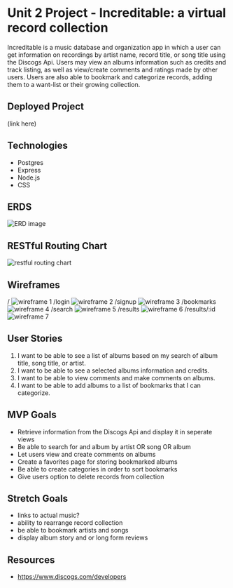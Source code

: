 # Unit 2 Project - Increditable: a virtual record collection 

Increditable is a music database and organization app in which a user can get information on recordings by artist name, record title, or song title using the Discogs Api. Users may view an albums information such as credits and track listing, as well as view/create comments and ratings made by other users.  Users are also able to bookmark and categorize records, adding them to a want-list or their growing collection.

## Deployed Project
(link here)

## Technologies
- Postgres
- Express
- Node.js
- CSS

## ERDS
![ERD image](./Images/ERD.png)

## RESTful Routing Chart
![restful routing chart](./Images/restfulchart.png)

## Wireframes
/
![wireframe 1](./Images/wireframe-1.png/)
/login
![wireframe 2](./Images/wireframe-2.png/)
/signup
![wireframe 3](./Images/wireframe-3.png/)
/bookmarks
![wireframe 4](./Images/wireframe-4.png/)
/search
![wireframe 5](./Images/wireframe-5.png/)
/results
![wireframe 6](./Images/wireframe-6.png/)
/results/:id
![wireframe 7](./Images/wireframe-7.png/)

## User Stories
1. I want to be able to see a list of albums based on my search of album title, song title, or artist.
2. I want to be able to see a selected albums information and credits.
3. I want to be able to view comments and make comments on albums.
4. I want to be able to add albums to a list of bookmarks that I can categorize.

## MVP Goals
- Retrieve information from the Discogs Api and display it in seperate views
- Be able to search for and album by artist OR song OR album
- Let users view and create comments on albums
- Create a favorites page for storing bookmarked albums
- Be able to create categories in order to sort bookmarks
- Give users option to delete records from collection

## Stretch Goals
- links to actual music?
- ability to rearrange record collection
- be able to bookmark artists and songs 
- display album story and or long form reviews

## Resources
- https://www.discogs.com/developers
